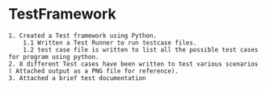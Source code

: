 # TestFramework

	1. Created a Test framework using Python.
		1.1 Written a Test Runner to run testcase files.
		1.2 test case file is written to list all the possible test cases for program using python.
	2. 8 different Test cases have been written to test various scenarios ( Attached output as a PNG file for reference). 
	3. Attached a brief test documentation
